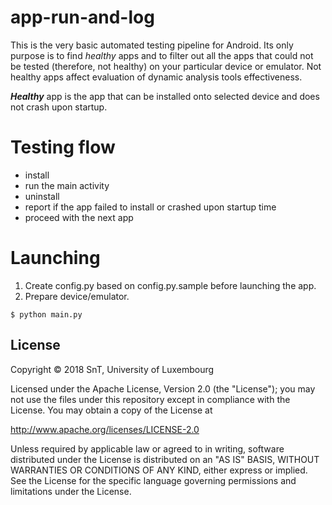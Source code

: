 # app-run-and-log

This is the very basic automated testing pipeline for Android. Its only purpose 
is to find *healthy* apps and to filter out all the apps that could not be 
tested (therefore, not healthy) on your particular device or emulator. 
Not healthy apps affect evaluation of dynamic analysis tools effectiveness.

**_Healthy_** app is the app that can be installed onto selected device and does
not crash upon startup.

# Testing flow

- install
- run the main activity
- uninstall
- report if the app failed to install or crashed upon startup time
- proceed with the next app

# Launching
1. Create config.py based on config.py.sample before launching the app.
2. Prepare device/emulator.

```shell
$ python main.py
```


## License

Copyright © 2018 SnT, University of Luxembourg

Licensed under the Apache License, Version 2.0 (the "License");
you may not use the files under this repository except in compliance with 
the License. You may obtain a copy of the License at

http://www.apache.org/licenses/LICENSE-2.0

Unless required by applicable law or agreed to in writing, software
distributed under the License is distributed on an "AS IS" BASIS,
WITHOUT WARRANTIES OR CONDITIONS OF ANY KIND, either express or implied.
See the License for the specific language governing permissions and
limitations under the License.